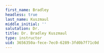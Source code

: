 ```yaml
---
first_name: Bradley
headless: true
last_name: Kuszmaul
middle_initial: ''
salutation: Dr.
title: Dr. Bradley Kuszmaul
type: instructor
uid: 3656350a-fece-7ec0-6289-3fd0b7f71c0d
---
```

